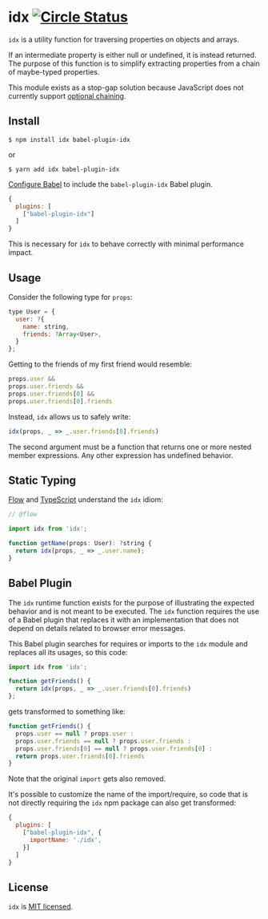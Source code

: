 # idx [![Circle Status](https://circleci.com/gh/facebookincubator/idx/tree/master.svg?style=shield&circle-token=da61f3cf105f22309c8ca0ba4482daa538bf5349)](https://circleci.com/gh/facebookincubator/idx)

`idx` is a utility function for traversing properties on objects and arrays.

If an intermediate property is either null or undefined, it is instead returned.
The purpose of this function is to simplify extracting properties from a chain
of maybe-typed properties.

This module exists as a stop-gap solution because JavaScript does not currently
support [optional chaining](https://github.com/tc39/proposal-optional-chaining).

## Install

```shell
$ npm install idx babel-plugin-idx
```

or

```shell
$ yarn add idx babel-plugin-idx
```

[Configure Babel](https://babeljs.io/docs/en/configuration) to include the
`babel-plugin-idx` Babel plugin.

```javascript
{
  plugins: [
    ["babel-plugin-idx"]
  ]
}
```

This is necessary for `idx` to behave correctly
with minimal performance impact.

## Usage

Consider the following type for `props`:

```javascript
type User = {
  user: ?{
    name: string,
    friends: ?Array<User>,
  }
};
```

Getting to the friends of my first friend would resemble:

```javascript
props.user &&
props.user.friends &&
props.user.friends[0] &&
props.user.friends[0].friends
```

Instead, `idx` allows us to safely write:

```javascript
idx(props, _ => _.user.friends[0].friends)
```

The second argument must be a function that returns one or more nested member
expressions. Any other expression has undefined behavior.

## Static Typing

[Flow](https://flow.org/) and [TypeScript](https://www.typescriptlang.org/)
understand the `idx` idiom:

```javascript
// @flow

import idx from 'idx';

function getName(props: User): ?string {
  return idx(props, _ => _.user.name);
}
```

## Babel Plugin

The `idx` runtime function exists for the purpose of illustrating the expected
behavior and is not meant to be executed. The `idx` function requires the use of
a Babel plugin that replaces it with an implementation that does not depend on
details related to browser error messages.

This Babel plugin searches for requires or imports to the `idx` module and
replaces all its usages, so this code:

```javascript
import idx from 'idx';

function getFriends() {
  return idx(props, _ => _.user.friends[0].friends)
};
```

gets transformed to something like:

```javascript
function getFriends() {
  props.user == null ? props.user :
  props.user.friends == null ? props.user.friends :
  props.user.friends[0] == null ? props.user.friends[0] :
  return props.user.friends[0].friends
}
```

Note that the original `import` gets also removed.

It's possible to customize the name of the import/require, so code that is not
directly requiring the `idx` npm package can also get transformed:

```javascript
{
  plugins: [
    ["babel-plugin-idx", {
      importName: './idx',
    }]
  ]
}
```

## License

`idx` is [MIT licensed](./LICENSE).
